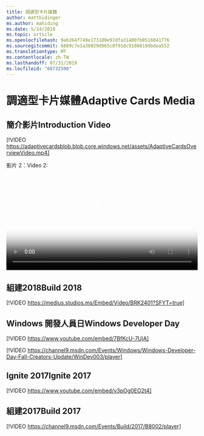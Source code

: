 ```yaml
---
title: 調適型卡片媒體
author: matthidinger
ms.author: mahiding
ms.date: 5/14/2018
ms.topic: article
ms.openlocfilehash: 9ab264f749e173100e97dfa31400fb8516041776
ms.sourcegitcommit: 6889c7e1a38029d965c8f91dc9108819dbdea552
ms.translationtype: MT
ms.contentlocale: zh-TW
ms.lasthandoff: 07/31/2019
ms.locfileid: "68732590"
---
```

# <a name="adaptive-cards-media"></a><span data-ttu-id="e8ddb-102">調適型卡片媒體</span><span class="sxs-lookup"><span data-stu-id="e8ddb-102">Adaptive Cards Media</span></span>


## <a name="introduction-video"></a><span data-ttu-id="e8ddb-103">簡介影片</span><span class="sxs-lookup"><span data-stu-id="e8ddb-103">Introduction Video</span></span>

[!VIDEO https://adaptivecardsblob.blob.core.windows.net/assets/AdaptiveCardsOverviewVideo.mp4]

<span data-ttu-id="e8ddb-104">影片 2：</span><span class="sxs-lookup"><span data-stu-id="e8ddb-104">Video 2:</span></span>

<video controls width="100%" poster="../content/videoposter.png">
    <source src="https://adaptivecardsblob.blob.core.windows.net/assets/AdaptiveCardsOverviewVideo.mp4" type="video/mp4">
</video>

## <a name="build-2018"></a><span data-ttu-id="e8ddb-105">組建2018</span><span class="sxs-lookup"><span data-stu-id="e8ddb-105">Build 2018</span></span>

[!VIDEO https://medius.studios.ms/Embed/Video/BRK2401?SFYT=true]

## <a name="windows-developer-day"></a><span data-ttu-id="e8ddb-106">Windows 開發人員日</span><span class="sxs-lookup"><span data-stu-id="e8ddb-106">Windows Developer Day</span></span>

[!VIDEO https://www.youtube.com/embed/7BfKcU-7UjA]

[!VIDEO https://channel9.msdn.com/Events/Windows/Windows-Developer-Day-Fall-Creators-Update/WinDev003/player]

## <a name="ignite-2017"></a><span data-ttu-id="e8ddb-107">Ignite 2017</span><span class="sxs-lookup"><span data-stu-id="e8ddb-107">Ignite 2017</span></span>

[!VIDEO https://www.youtube.com/embed/v3pOg0EO2t4]

## <a name="build-2017"></a><span data-ttu-id="e8ddb-108">組建2017</span><span class="sxs-lookup"><span data-stu-id="e8ddb-108">Build 2017</span></span> 

[!VIDEO https://channel9.msdn.com/Events/Build/2017/B8002/player]

